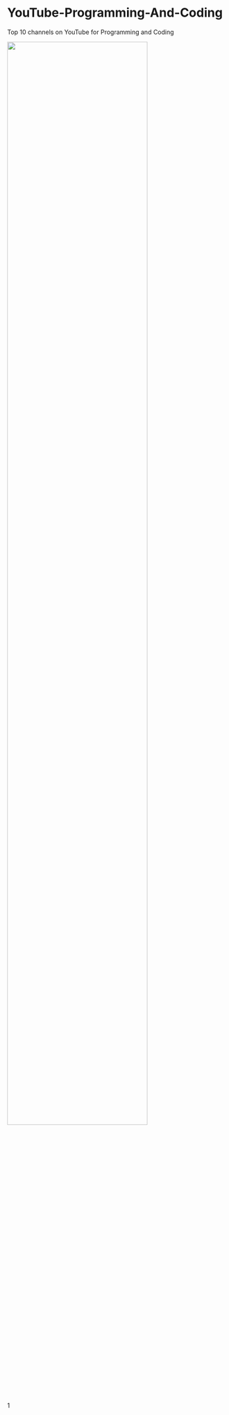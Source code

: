 # YouTube-Programming-And-Coding
Top 10 channels on YouTube for Programming and Coding

<img src="http://i.imgur.com/DxYKpoo.png"  width="80%"></img>

1
